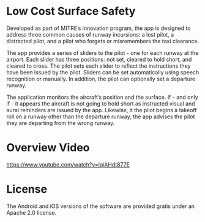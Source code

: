 # Low Cost Surface Safety
Developed as part of MITRE’s innovation program, the app is designed to address three common causes of runway incursions: a lost pilot, a distracted pilot, and a pilot who forgets or misremembers the taxi clearance.

The app provides a series of sliders to the pilot - one for each runway at the airport. Each slider has three positions: not set, cleared to hold short, and cleared to cross. The pilot sets each slider to reflect the instructions they have been issued by the pilot. Sliders can be set automatically using speech recognition or manually. In addition, the pilot can optionally set a departure runway.

The application monitors the aircraft’s position and the surface.  If - and only if - it appears the aircraft is not going to hold short as instructed visual and aural reminders are issued by the app.  Likewise, it the pilot begins a takeoff roll on a runway other than the departure runway, the app advises the pilot they are departing from the wrong runway.

# Overview Video
https://www.youtube.com/watch?v=lqiAHdt877E

# License
The Android and iOS versions of the software are provided gratis under an Apache 2.0 license. 
